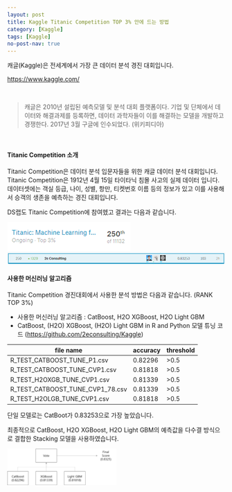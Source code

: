 ```yaml
---
layout: post
title: Kaggle Titanic Competition TOP 3% 안에 드는 방법
category: [Kaggle] 
tags: [Kaggle]
no-post-nav: true
---
```


캐글(Kaggle)은 전세계에서 가장 큰 데이터 분석 경진 대회입니다.

https://www.kaggle.com/

<br>

> 캐글은 2010년 설립된 예측모델 및 분석 대회 플랫폼이다. 기업 및 단체에서 데이터와 해결과제를 등록하면, 데이터 과학자들이 이를 해결하는 모델을 개발하고 경쟁한다. 2017년 3월 구글에 인수되었다. (위키피디아)

<br>

<h4>Titanic Competition 소개</h4>

Titanic Competition은 데이터 분석 입문자들을 위한 캐글 데이터 분석 대회입니다.
Titanic Competition은 1912년 4월 15일 타이타닉 침몰 사고의 실제 데이터 입니다.
데이터셋에는 객실 등급, 나이, 성별, 항만, 티켓번호 이름 등의 정보가 있고 이를 사용해서 승객의 생존을 예측하는 경진 대회입니다.

DS랩도 Titanic Competition에 참여헸고 결과는 다음과 같습니다. 

<img src="https://raw.githubusercontent.com/2econsulting/2econsulting.github.io/master/_img/kaggle_titanic.png">

<img src="https://raw.githubusercontent.com/2econsulting/2econsulting.github.io/master/_img/kaggle_titanic2.png">

<br>

<h4>사용한 머신러닝 알고리즘</h4>

Titanic Competition 경진대회에서 사용한 분석 방법은 다음과 같습니다. (RANK TOP 3%)

* 사용한 머신러닝 알고리즘 : CatBoost, H2O XGBoost, H2O Light GBM
* CatBoost, (H2O) XGBoost, (H2O) Light GBM in R and Python 모델 튜닝 코드 (https://github.com/2econsulting/Kaggle)

|  file name | accuracy | threshold |
| ------------ | ------------ | ------------ |
|  R_TEST_CATBOOST_TUNE_P1.csv | 0.82296 | >0.5 |
|  R_TEST_CATBOOST_TUNE_CVP1.csv | 0.81818 | >0.5 |
|  R_TEST_H2OXGB_TUNE_CVP1.csv | 0.81339 | >0.5 |
|  R_TEST_CATBOOST_TUNE_CVP1_78.csv | 0.81339 | >0.5 |
|  R_TEST_H2OLGB_TUNE_CVP1.csv | 0.81818 | >0.5 | 

단일 모델로는 CatBoot가 0.83253으로 가장 높았습니다.

최종적으로 CatBoost, H2O XGBoost, H2O Light GBM의 예측값을 다수결 방식으로 결합한 Stacking 모델을 사용하였습니다.

<img src="https://raw.githubusercontent.com/2econsulting/2econsulting.github.io/master/_img/kaggle_titanic3.png" style="width: 50%">

<br>

